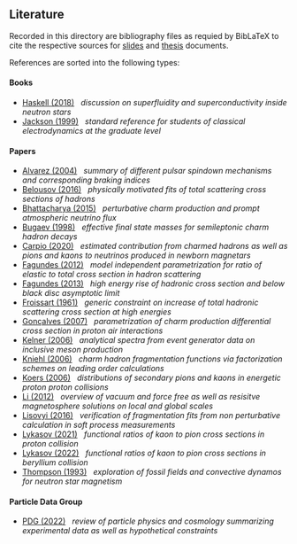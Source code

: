 ## Literature

Recorded in this directory are bibliography files as requied by BibLaTeX to cite the respective
sources for [slides](https://github.com/frtzzzzz/bachelor/tree/main/slides) and [thesis](https://github.com/frtzzzzz/bachelor/tree/main/thesis) documents. 

References are sorted into the following types:

#### Books

- [Haskell (2018)](https://arxiv.org/abs/1709.10340) &nbsp; *discussion on superfluidity and superconductivity inside neutron stars*
- [Jackson (1999)](https://ui.adsabs.harvard.edu/abs/1998clel.book.....J) &nbsp; *standard reference for students of classical electrodynamics at the graduate level*

#### Papers

- [Alvarez (2004)](https://arxiv.org/abs/astro-ph/0311267) &nbsp; *summary of different pulsar spindown mechanisms and corresponding braking indices*
- [Belousov (2016)](https://link.springer.com/article/10.1134/S1063778816010075) &nbsp; *physically motivated fits of total scattering cross sections of hadrons*
- [Bhattacharya (2015)](https://arxiv.org/abs/1502.01076) &nbsp; *perturbative charm production and prompt atmospheric neutrino flux*
- [Bugaev (1998)](https://arxiv.org/abs/hep-ph/9803488) &nbsp; *effective final state masses for semileptonic charm hadron decays*
- [Carpio (2020)](https://arxiv.org/abs/2007.07945) &nbsp; *estimated contribution from charmed hadrons as well as pions and kaons to neutrinos produced in newborn magnetars*
- [Fagundes (2012)](https://arxiv.org/abs/1112.5115) &nbsp; *model independent parametrization for ratio of elastic to total cross section in hadron scattering*
- [Fagundes (2013)](https://arxiv.org/abs/1208.3456) &nbsp; *high energy rise of hadronic cross section and below black disc asymptotic limit*
- [Froissart (1961)](https://journals.aps.org/pr/abstract/10.1103/PhysRev.123.1053) &nbsp; *generic constraint on increase of total hadronic scattering cross section at high energies*
- [Gonçalves (2007)](https://arxiv.org/abs/hep-ph/0607125) &nbsp; *parametrization of charm production differential cross section in proton air interactions*
- [Kelner (2006)](https://arxiv.org/abs/astro-ph/0606058) &nbsp; *analytical spectra from event generator data on inclusive meson production*
- [Kniehl (2006)](https://arxiv.org/abs/hep-ph/0607306) &nbsp; *charm hadron fragmentation functions via factorization schemes on leading order calculations*
- [Koers (2006)](https://arxiv.org/abs/hep-ph/0611219) &nbsp; *distributions of secondary pions and kaons in energetic proton proton collisions*
- [Li (2012)](https://arxiv.org/abs/1107.0979) &nbsp; *overview of vacuum and force free as well as resisitve magnetosphere solutions on local and global scales*
- [Lisovyi (2016)](https://arxiv.org/abs/1509.01061) &nbsp; *verification of fragmentation fits from non perturbative calculation in soft process measurements*
- [Lykasov (2021)](https://arxiv.org/abs/2012.02451) &nbsp; *functional ratios of kaon to pion cross sections in proton collision*
- [Lykasov (2022)](https://arxiv.org/abs/2201.10301) &nbsp; *functional ratios of kaon to pion cross sections in beryllium collision*
- [Thompson (1993)](https://ui.adsabs.harvard.edu/abs/1993ApJ...408..194T) &nbsp; *exploration of fossil fields and convective dynamos for neutron star magnetism*

#### Particle Data Group

- [PDG (2022)](https://academic.oup.com/ptep/article/2022/8/083C01/6651666) &nbsp; *review of particle physics and cosmology summarizing experimental data as well as hypothetical constraints*
